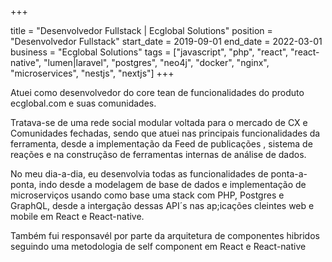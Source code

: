 +++

title = "Desenvolvedor Fullstack | Ecglobal Solutions"
position = "Desenvolvedor Fullstack"
start_date = 2019-09-01
end_date = 2022-03-01
business = "Ecglobal Solutions"
tags = ["javascript", "php", "react", "react-native", "lumen|laravel", "postgres", "neo4j", "docker", "nginx", "microservices", "nestjs", "nextjs"]
+++

Atuei como desenvolvedor do core tean de funcionalidades do produto ecglobal.com e suas comunidades.

Tratava-se de uma rede social modular voltada para o mercado de CX e Comunidades fechadas, sendo que atuei nas principais funcionalidades da ferramenta, desde a implementação da Feed de publicações , sistema de reações e na construçãso de ferramentas internas de análise de dados.

No meu dia-a-dia, eu desenvolvia todas as funcionalidades de ponta-a-ponta, indo desde a modelagem de base de dados e implementação de microserviços usando como base uma stack com PHP, Postgres e GraphQL, desde a intergação dessas API´s nas ap;icações cleintes web e mobile em React e React-native.

Também fui responsavél por parte da arquitetura de componentes hibridos seguindo uma metodologia de self component em React e React-native